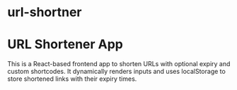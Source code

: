 # url-shortner
# URL Shortener App

This is a React-based frontend app to shorten URLs with optional expiry and custom shortcodes.
It dynamically renders inputs and uses localStorage to store shortened links with their expiry times.
